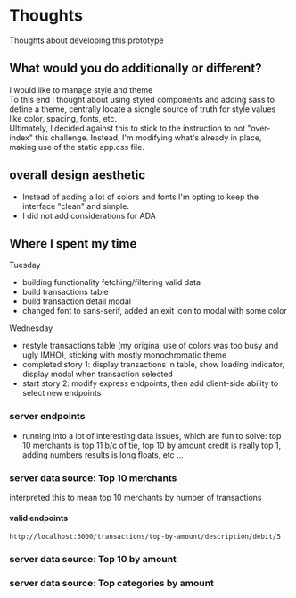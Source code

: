 # Thoughts

Thoughts about developing this prototype

## What would you do additionally or different?

I would like to manage style and theme  
To this end I thought about using styled components and adding sass to define a theme, centrally locate a siongle source of truth for style values like color, spacing, fonts, etc.  
Ultimately, I decided against this to stick to the instruction to not "over-index" this challenge. Instead, I'm modifying what's already in place, making use of the static app.css file. 

## overall design aesthetic

- Instead of adding a lot of colors and fonts I'm opting to keep the interface "clean" and simple. 
- I did not add considerations for ADA

## Where I spent my time 

Tuesday
- building functionality fetching/filtering valid data 
- build transactions table 
- build transaction detail modal 
- changed font to sans-serif, added an exit icon to modal with some color

Wednesday 
- restyle transactions table (my original use of colors was too busy and ugly IMHO), sticking with mostly monochromatic theme 
- completed story 1: display transactions in table, show loading indicator, display modal when transaction selected
- start story 2: modify express endpoints, then add client-side ability to select new endpoints

### server endpoints 

- running into a lot of interesting data issues, which are fun to solve: top 10 merchants is top 11 b/c of tie, top 10 by amount credit is really top 1, adding numbers results is long floats, etc ...


### server data source: Top 10 merchants

interpreted this to mean top 10 merchants by number of transactions  

#### valid endpoints 

```http 
http://localhost:3000/transactions/top-by-amount/description/debit/5
```

### server data source: Top 10 by amount

### server data source: Top categories by amount
